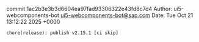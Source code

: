 commit 1ac2b3e3b3d6604ea97fad93306322e43fd8c7d4
Author: ui5-webcomponents-bot <ui5-webcomponents-bot@sap.com>
Date:   Tue Oct 21 13:12:22 2025 +0000

    chore(release): publish v2.15.1 [ci skip]
